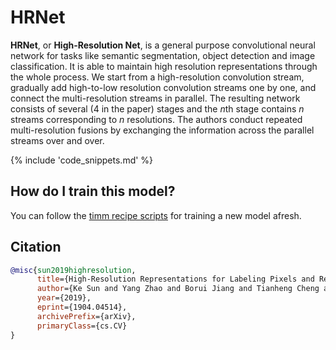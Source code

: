 # HRNet

**HRNet**, or **High-Resolution Net**, is a general purpose convolutional neural network for tasks like semantic segmentation, object detection and image classification. It is able to maintain high resolution representations through the whole process. We start from a high-resolution convolution stream, gradually add high-to-low resolution convolution streams one by one, and connect the multi-resolution streams in parallel. The resulting network consists of several ($4$ in the paper) stages and the $n$th stage contains $n$ streams corresponding to $n$ resolutions. The authors conduct repeated multi-resolution fusions by exchanging the information across the parallel streams over and over.

{% include 'code_snippets.md' %}

## How do I train this model?

You can follow the [timm recipe scripts](https://rwightman.github.io/pytorch-image-models/scripts/) for training a new model afresh.

## Citation

```BibTeX
@misc{sun2019highresolution,
      title={High-Resolution Representations for Labeling Pixels and Regions}, 
      author={Ke Sun and Yang Zhao and Borui Jiang and Tianheng Cheng and Bin Xiao and Dong Liu and Yadong Mu and Xinggang Wang and Wenyu Liu and Jingdong Wang},
      year={2019},
      eprint={1904.04514},
      archivePrefix={arXiv},
      primaryClass={cs.CV}
}
```

<!--
Models:
- Name: hrnet_w18_small
  Metadata:
    FLOPs: 2071651488
    Epochs: 100
    Batch Size: 256
    Training Data:
    - ImageNet
    Training Techniques:
    - Nesterov Accelerated Gradient
    - Weight Decay
    Training Resources: 4x NVIDIA V100 GPUs
    Architecture:
    - Batch Normalization
    - Convolution
    - ReLU
    - Residual Connection
    File Size: 52934302
    Tasks:
    - Image Classification
    Training Time: ''
    ID: hrnet_w18_small
    Layers: 18
    Crop Pct: '0.875'
    Momentum: 0.9
    Image Size: '224'
    Weight Decay: 0.001
    Interpolation: bilinear
  Code: https://github.com/rwightman/pytorch-image-models/blob/d8e69206be253892b2956341fea09fdebfaae4e3/timm/models/hrnet.py#L790
  Config: ''
  In Collection: HRNet
- Name: hrnet_w18_small_v2
  Metadata:
    FLOPs: 3360023160
    Epochs: 100
    Batch Size: 256
    Training Data:
    - ImageNet
    Training Techniques:
    - Nesterov Accelerated Gradient
    - Weight Decay
    Training Resources: 4x NVIDIA V100 GPUs
    Architecture:
    - Batch Normalization
    - Convolution
    - ReLU
    - Residual Connection
    File Size: 62682879
    Tasks:
    - Image Classification
    Training Time: ''
    ID: hrnet_w18_small_v2
    Layers: 18
    Crop Pct: '0.875'
    Momentum: 0.9
    Image Size: '224'
    Weight Decay: 0.001
    Interpolation: bilinear
  Code: https://github.com/rwightman/pytorch-image-models/blob/d8e69206be253892b2956341fea09fdebfaae4e3/timm/models/hrnet.py#L795
  Config: ''
  In Collection: HRNet
- Name: hrnet_w32
  Metadata:
    FLOPs: 11524528320
    Epochs: 100
    Batch Size: 256
    Training Data:
    - ImageNet
    Training Techniques:
    - Nesterov Accelerated Gradient
    - Weight Decay
    Training Resources: 4x NVIDIA V100 GPUs
    Architecture:
    - Batch Normalization
    - Convolution
    - ReLU
    - Residual Connection
    File Size: 165547812
    Tasks:
    - Image Classification
    Training Time: 60 hours
    ID: hrnet_w32
    Layers: 32
    Crop Pct: '0.875'
    Momentum: 0.9
    Image Size: '224'
    Weight Decay: 0.001
    Interpolation: bilinear
  Code: https://github.com/rwightman/pytorch-image-models/blob/d8e69206be253892b2956341fea09fdebfaae4e3/timm/models/hrnet.py#L810
  Config: ''
  In Collection: HRNet
- Name: hrnet_w40
  Metadata:
    FLOPs: 16381182192
    Epochs: 100
    Batch Size: 256
    Training Data:
    - ImageNet
    Training Techniques:
    - Nesterov Accelerated Gradient
    - Weight Decay
    Training Resources: 4x NVIDIA V100 GPUs
    Architecture:
    - Batch Normalization
    - Convolution
    - ReLU
    - Residual Connection
    File Size: 230899236
    Tasks:
    - Image Classification
    Training Time: ''
    ID: hrnet_w40
    Layers: 40
    Crop Pct: '0.875'
    Momentum: 0.9
    Image Size: '224'
    Weight Decay: 0.001
    Interpolation: bilinear
  Code: https://github.com/rwightman/pytorch-image-models/blob/d8e69206be253892b2956341fea09fdebfaae4e3/timm/models/hrnet.py#L815
  Config: ''
  In Collection: HRNet
- Name: hrnet_w44
  Metadata:
    FLOPs: 19202520264
    Epochs: 100
    Batch Size: 256
    Training Data:
    - ImageNet
    Training Techniques:
    - Nesterov Accelerated Gradient
    - Weight Decay
    Training Resources: 4x NVIDIA V100 GPUs
    Architecture:
    - Batch Normalization
    - Convolution
    - ReLU
    - Residual Connection
    File Size: 268957432
    Tasks:
    - Image Classification
    Training Time: ''
    ID: hrnet_w44
    Layers: 44
    Crop Pct: '0.875'
    Momentum: 0.9
    Image Size: '224'
    Weight Decay: 0.001
    Interpolation: bilinear
  Code: https://github.com/rwightman/pytorch-image-models/blob/d8e69206be253892b2956341fea09fdebfaae4e3/timm/models/hrnet.py#L820
  Config: ''
  In Collection: HRNet
- Name: hrnet_w48
  Metadata:
    FLOPs: 22285865760
    Epochs: 100
    Batch Size: 256
    Training Data:
    - ImageNet
    Training Techniques:
    - Nesterov Accelerated Gradient
    - Weight Decay
    Training Resources: 4x NVIDIA V100 GPUs
    Architecture:
    - Batch Normalization
    - Convolution
    - ReLU
    - Residual Connection
    File Size: 310603710
    Tasks:
    - Image Classification
    Training Time: 80 hours
    ID: hrnet_w48
    Layers: 48
    Crop Pct: '0.875'
    Momentum: 0.9
    Image Size: '224'
    Weight Decay: 0.001
    Interpolation: bilinear
  Code: https://github.com/rwightman/pytorch-image-models/blob/d8e69206be253892b2956341fea09fdebfaae4e3/timm/models/hrnet.py#L825
  Config: ''
  In Collection: HRNet
- Name: hrnet_w18
  Metadata:
    FLOPs: 5547205500
    Epochs: 100
    Batch Size: 256
    Training Data:
    - ImageNet
    Training Techniques:
    - Nesterov Accelerated Gradient
    - Weight Decay
    Training Resources: 4x NVIDIA V100 GPUs
    Architecture:
    - Batch Normalization
    - Convolution
    - ReLU
    - Residual Connection
    File Size: 85718883
    Tasks:
    - Image Classification
    Training Time: ''
    ID: hrnet_w18
    Layers: 18
    Crop Pct: '0.875'
    Momentum: 0.9
    Image Size: '224'
    Weight Decay: 0.001
    Interpolation: bilinear
  Code: https://github.com/rwightman/pytorch-image-models/blob/d8e69206be253892b2956341fea09fdebfaae4e3/timm/models/hrnet.py#L800
  Config: ''
  In Collection: HRNet
- Name: hrnet_w64
  Metadata:
    FLOPs: 37239321984
    Epochs: 100
    Batch Size: 256
    Training Data:
    - ImageNet
    Training Techniques:
    - Nesterov Accelerated Gradient
    - Weight Decay
    Training Resources: 4x NVIDIA V100 GPUs
    Architecture:
    - Batch Normalization
    - Convolution
    - ReLU
    - Residual Connection
    File Size: 513071818
    Tasks:
    - Image Classification
    Training Time: ''
    ID: hrnet_w64
    Layers: 64
    Crop Pct: '0.875'
    Momentum: 0.9
    Image Size: '224'
    Weight Decay: 0.001
    Interpolation: bilinear
  Code: https://github.com/rwightman/pytorch-image-models/blob/d8e69206be253892b2956341fea09fdebfaae4e3/timm/models/hrnet.py#L830
  Config: ''
  In Collection: HRNet
- Name: hrnet_w30
  Metadata:
    FLOPs: 10474119492
    Epochs: 100
    Batch Size: 256
    Training Data:
    - ImageNet
    Training Techniques:
    - Nesterov Accelerated Gradient
    - Weight Decay
    Training Resources: 4x NVIDIA V100 GPUs
    Architecture:
    - Batch Normalization
    - Convolution
    - ReLU
    - Residual Connection
    File Size: 151452218
    Tasks:
    - Image Classification
    Training Time: ''
    ID: hrnet_w30
    Layers: 30
    Crop Pct: '0.875'
    Momentum: 0.9
    Image Size: '224'
    Weight Decay: 0.001
    Interpolation: bilinear
  Code: https://github.com/rwightman/pytorch-image-models/blob/d8e69206be253892b2956341fea09fdebfaae4e3/timm/models/hrnet.py#L805
  Config: ''
  In Collection: HRNet
Collections:
- Name: HRNet
  Paper:
    title: Deep High-Resolution Representation Learning for Visual Recognition
    url: https://paperswithcode.com//paper/190807919
  type: model-index
Type: model-index
-->
